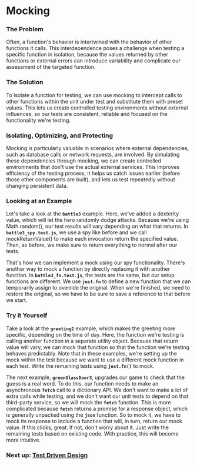# Mocking

### The Problem

Often, a function's behavior is intertwined with the behavior of other functions it calls. This interdependence poses a challenge when testing a specific function in isolation, because the values returned by other functions or external errors can introduce variability and complicate our assessment of the targeted function. 

### The Solution

To isolate a function for testing, we can use mocking to intercept calls to other functions within the unit under test and substitute them with preset values. This lets us create controlled testing environments without external influences, so our tests are consistent, reliable and focused on the functionality we're testing.

### Isolating, Optimizing, and Protecting

Mocking is particularly valuable in scenarios where external dependencies, such as database calls or network requests, are involved. By simulating these dependencies through mocking, we can create controlled environments that don't use the actual external services. This improves efficiency of the testing process, it helps us catch issues earlier (before those other components are built), and lets us test repeatedly without changing persistent data. 

### Looking at an Example

Let's take a look at the **<code>battle3</code>** example. Here, we've added a dexterity value, which will let the hero randomly dodge attacks. Because we're using Math.random(), our test results will vary depending on what that returns. In **<code>battle3_spy.test.js</code>**, we use a spy like before and we call mockReturnValue() to make each invocation return the specified value. Then, as before, we make sure to return everything to normal after our tests.

That's how we can implement a mock using our spy functionality. There's another way to mock a function by directly replacing it with another function. In **<code>battle3_fn.test.js</code>**, the tests are the same, but our setup functions are different. We use **<code>jest.fn</code>** to define a new function that we can temporarily assign to override the original. When we're finished, we need to restore the original, so we have to be sure to save a reference to that before we start.



### Try it Yourself

Take a look at the **<code>greeting2</code>** example, which makes the greeting more specific, depending on the time of day. Here, the function we're testing is calling another function in a separate utility object. Because that return value will vary, we can mock that function so that the function we're testing behaves predictably. Note that in these examples, we're setting up the mock within the test because we want to use a different mock function in each test. Write the remaining tests using **<code>jest.fn()</code>** to mock.

The next example, **<code>greenGlassDoor3</code>**, upgrades our game to check that the guess is a real word. To do this, our function needs to make an asynchronous **<code>fetch</code>** call to a dictionary API. We don't want to make a lot of extra calls while testing, and we don't want our unit tests to depend on that third-party service, so we will mock the **<code>fetch</code>** function. This is more complicated because **<code>fetch</code>** returns a promise for a response object, which is generally unpacked using the **<code>json</code>** function. So to mock it, we have to mock its response to include a function that will, in turn, return our mock value. If this clicks, great. If not, don't worry about it. Just write the remaining tests based on existing code. With practice, this will become more intuitive.

### Next up: [Test Driven Design](TDD.md)
